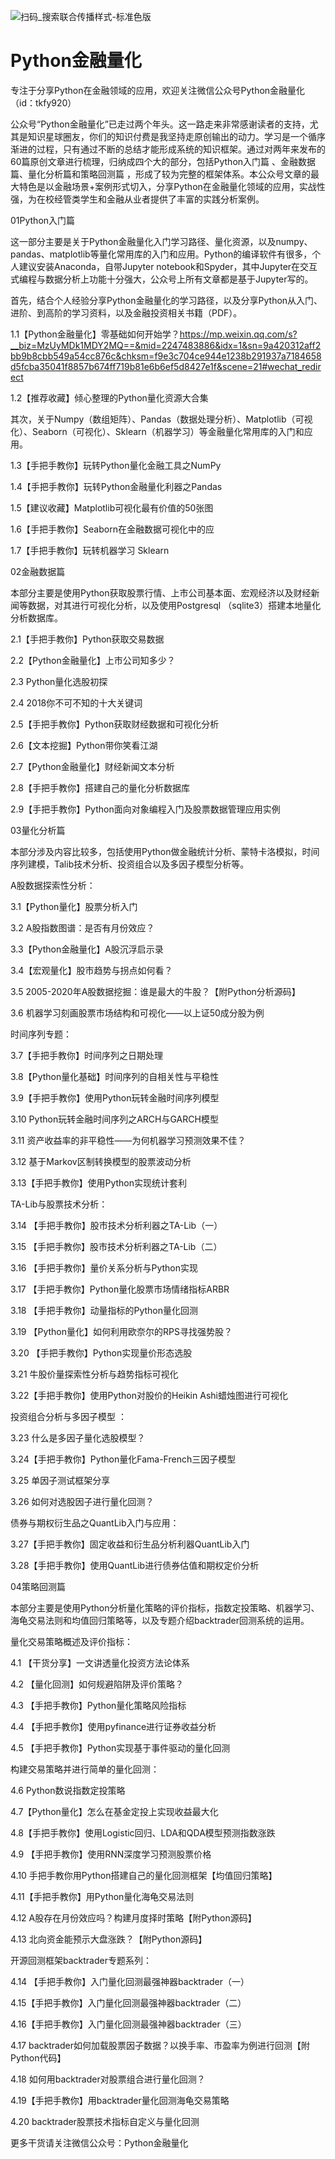 ![扫码_搜索联合传播样式-标准色版](https://user-images.githubusercontent.com/24394838/119312678-3e8d3780-bca5-11eb-8b8e-41832426b435.png)
# Python金融量化
专注于分享Python在金融领域的应用，欢迎关注微信公众号Python金融量化 （id：tkfy920）

公众号“Python金融量化”已走过两个年头。这一路走来非常感谢读者的支持，尤其是知识星球圈友，你们的知识付费是我坚持走原创输出的动力。学习是一个循序渐进的过程，只有通过不断的总结才能形成系统的知识框架。通过对两年来发布的60篇原创文章进行梳理，归纳成四个大的部分，包括Python入门篇 、金融数据篇、量化分析篇和策略回测篇 ，形成了较为完整的框架体系。本公众号文章的最大特色是以金融场景+案例形式切入，分享Python在金融量化领域的应用，实战性强，为在校经管类学生和金融从业者提供了丰富的实践分析案例。


01Python入门篇


这一部分主要是关于Python金融量化入门学习路径、量化资源，以及numpy、pandas、matplotlib等量化常用库的入门和应用。Python的编译软件有很多，个人建议安装Anaconda，自带Jupyter notebook和Spyder，其中Jupyter在交互式编程与数据分析上功能十分强大，公众号上所有文章都是基于Jupyter写的。

首先，结合个人经验分享Python金融量化的学习路径，以及分享Python从入门、进阶、到高阶的学习资料，以及金融投资相关书籍（PDF）。

1.1【Python金融量化】零基础如何开始学？https://mp.weixin.qq.com/s?__biz=MzUyMDk1MDY2MQ==&mid=2247483886&idx=1&sn=9a420312aff2bb9b8cbb549a54cc876c&chksm=f9e3c704ce944e1238b291937a7184658d5fcba35041f8857b674ff719b81e6b6ef5d8427e1f&scene=21#wechat_redirect

1.2【推荐收藏】倾心整理的Python量化资源大合集

其次，关于Numpy（数组矩阵）、Pandas（数据处理分析）、Matplotlib（可视化）、Seaborn（可视化）、Sklearn（机器学习）等金融量化常用库的入门和应用。

1.3【手把手教你】玩转Python量化金融工具之NumPy

1.4【手把手教你】玩转Python金融量化利器之Pandas

1.5【建议收藏】Matplotlib可视化最有价值的50张图

1.6【手把手教你】Seaborn在金融数据可视化中的应

1.7【手把手教你】玩转机器学习 Sklearn

02金融数据篇


本部分主要是使用Python获取股票行情、上市公司基本面、宏观经济以及财经新闻等数据，对其进行可视化分析，以及使用Postgresql （sqlite3）搭建本地量化分析数据库。

2.1【手把手教你】Python获取交易数据

2.2【Python金融量化】上市公司知多少？

2.3 Python量化选股初探

2.4 2018你不可不知的十大关键词

2.5【手把手教你】Python获取财经数据和可视化分析

2.6【文本挖掘】Python带你笑看江湖

2.7【Python金融量化】财经新闻文本分析

2.8【手把手教你】搭建自己的量化分析数据库

2.9【手把手教你】Python面向对象编程入门及股票数据管理应用实例

03量化分析篇


本部分涉及内容比较多，包括使用Python做金融统计分析、蒙特卡洛模拟，时间序列建模，Talib技术分析、投资组合以及多因子模型分析等。

A股数据探索性分析：

3.1【Python量化】股票分析入门

3.2 A股指数图谱：是否有月份效应？

3.3【Python金融量化】A股沉浮启示录

3.4【宏观量化】股市趋势与拐点如何看？

3.5 2005-2020年A股数据挖掘：谁是最大的牛股？【附Python分析源码】

3.6 机器学习刻画股票市场结构和可视化——以上证50成分股为例

时间序列专题：

3.7【手把手教你】时间序列之日期处理

3.8【Python量化基础】时间序列的自相关性与平稳性

3.9【手把手教你】使用Python玩转金融时间序列模型

3.10 Python玩转金融时间序列之ARCH与GARCH模型

3.11 资产收益率的非平稳性——为何机器学习预测效果不佳？

3.12 基于Markov区制转换模型的股票波动分析

3.13【手把手教你】使用Python实现统计套利

TA-Lib与股票技术分析：

3.14 【手把手教你】股市技术分析利器之TA-Lib（一）

3.15 【手把手教你】股市技术分析利器之TA-Lib（二）

3.16 【手把手教你】量价关系分析与Python实现

3.17 【手把手教你】Python量化股票市场情绪指标ARBR

3.18 【手把手教你】动量指标的Python量化回测

3.19 【Python量化】如何利用欧奈尔的RPS寻找强势股？

3.20 【手把手教你】Python实现量价形态选股

3.21 牛股价量探索性分析与趋势指标可视化

3.22【手把手教你】使用Python对股价的Heikin Ashi蜡烛图进行可视化

投资组合分析与多因子模型 ：

3.23 什么是多因子量化选股模型？

3.24【手把手教你】Python量化Fama-French三因子模型

3.25 单因子测试框架分享

3.26 如何对选股因子进行量化回测？

债券与期权衍生品之QuantLib入门与应用：

3.27【手把手教你】固定收益和衍生品分析利器QuantLib入门

3.28【手把手教你】使用QuantLib进行债券估值和期权定价分析

04策略回测篇


本部分主要是使用Python分析量化策略的评价指标，指数定投策略、机器学习、海龟交易法则和均值回归策略等，以及专题介绍backtrader回测系统的运用。

量化交易策略概述及评价指标：

4.1 【干货分享】一文讲透量化投资方法论体系

4.2 【量化回测】如何规避陷阱及评价策略？

4.3 【手把手教你】Python量化策略风险指标

4.4 【手把手教你】使用pyfinance进行证券收益分析

4.5 【手把手教你】Python实现基于事件驱动的量化回测

构建交易策略并进行简单的量化回测：

4.6 Python数说指数定投策略

4.7【Python量化】怎么在基金定投上实现收益最大化

4.8【手把手教你】使用Logistic回归、LDA和QDA模型预测指数涨跌

4.9 【手把手教你】使用RNN深度学习预测股票价格

4.10  手把手教你用Python搭建自己的量化回测框架【均值回归策略】

4.11【手把手教你】用Python量化海龟交易法则

4.12 A股存在月份效应吗？构建月度择时策略【附Python源码】

4.13 北向资金能预示大盘涨跌？【附Python源码】

开源回测框架backtrader专题系列：

4.14 【手把手教你】入门量化回测最强神器backtrader（一）

4.15【手把手教你】入门量化回测最强神器backtrader（二） 

4.16【手把手教你】入门量化回测最强神器backtrader（三）

4.17 backtrader如何加载股票因子数据？以换手率、市盈率为例进行回测【附Python代码】

4.18 如何用backtrader对股票组合进行量化回测？

4.19【手把手教你】用backtrader量化回测海龟交易策略

4.20 backtrader股票技术指标自定义与量化回测

更多干货请关注微信公众号：Python金融量化
